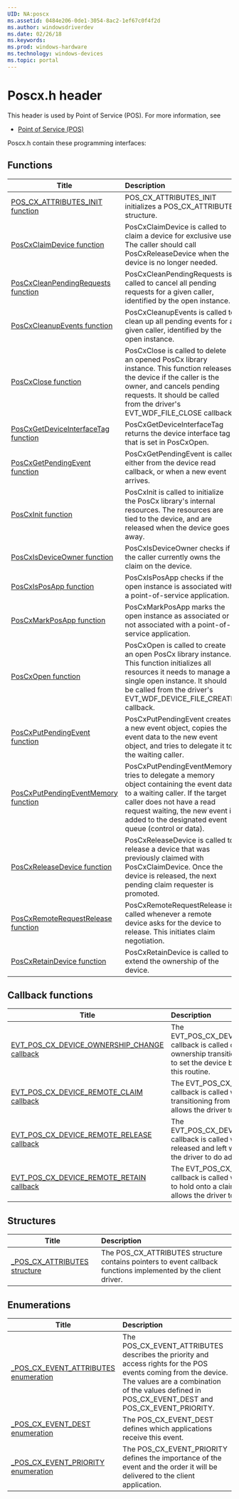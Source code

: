 ```yaml
---
UID: NA:poscx
ms.assetid: 0484e206-0de1-3054-8ac2-1ef67c0f4f2d
ms.author: windowsdriverdev
ms.date: 02/26/18
ms.keywords: 
ms.prod: windows-hardware
ms.technology: windows-devices
ms.topic: portal
---
```


# Poscx.h header



This header is used by Point of Service (POS). For more information, see
- [Point of Service (POS)](../_pos/index.md)

Poscx.h contain these programming interfaces:


## Functions

| Title   | Description   |
| ---- |:---- |
| [POS_CX_ATTRIBUTES_INIT function](nf-poscx-pos_cx_attributes_init.md) | POS_CX_ATTRIBUTES_INIT initializes a POS_CX_ATTRIBUTE structure. |
| [PosCxClaimDevice function](nf-poscx-poscxclaimdevice.md) | PosCxClaimDevice is called to claim a device for exclusive use. The caller should call PosCxReleaseDevice when the device is no longer needed. |
| [PosCxCleanPendingRequests function](nf-poscx-poscxcleanpendingrequests.md) | PosCxCleanPendingRequests is called to cancel all pending requests for a given caller, identified by the open instance. |
| [PosCxCleanupEvents function](nf-poscx-poscxcleanupevents.md) | PosCxCleanupEvents is called to clean up all pending events for a given caller, identified by the open instance. |
| [PosCxClose function](nf-poscx-poscxclose.md) | PosCxClose is called to delete an opened PosCx library instance. This function releases the device if the caller is the owner, and cancels pending requests. It should be called from the driver's EVT_WDF_FILE_CLOSE callback. |
| [PosCxGetDeviceInterfaceTag function](nf-poscx-poscxgetdeviceinterfacetag.md) | PosCxGetDeviceInterfaceTag returns the device interface tag that is set in PosCxOpen. |
| [PosCxGetPendingEvent function](nf-poscx-poscxgetpendingevent.md) | PosCxGetPendingEvent is called either from the device read callback, or when a new event arrives. |
| [PosCxInit function](nf-poscx-poscxinit.md) | PosCxInit is called to initialize the PosCx library's internal resources. The resources are tied to the device, and are released when the device goes away. |
| [PosCxIsDeviceOwner function](nf-poscx-poscxisdeviceowner.md) | PosCxIsDeviceOwner checks if the caller currently owns the claim on the device. |
| [PosCxIsPosApp function](nf-poscx-poscxisposapp.md) | PosCxIsPosApp checks if the open instance is associated with a point-of-service application. |
| [PosCxMarkPosApp function](nf-poscx-poscxmarkposapp.md) | PosCxMarkPosApp marks the open instance as associated or not associated with a point-of-service application. |
| [PosCxOpen function](nf-poscx-poscxopen.md) | PosCxOpen is called to create an open PosCx library instance. This function initializes all resources it needs to manage a single open instance. It should be called from the driver's EVT_WDF_DEVICE_FILE_CREATE callback. |
| [PosCxPutPendingEvent function](nf-poscx-poscxputpendingevent.md) | PosCxPutPendingEvent creates a new event object, copies the event data to the new event object, and tries to delegate it to the waiting caller. |
| [PosCxPutPendingEventMemory function](nf-poscx-poscxputpendingeventmemory.md) | PosCxPutPendingEventMemory tries to delegate a memory object containing the event data to a waiting caller. If the target caller does not have a read request waiting, the new event is added to the designated event queue (control or data). |
| [PosCxReleaseDevice function](nf-poscx-poscxreleasedevice.md) | PosCxReleaseDevice is called to release a device that was previously claimed with PosCxClaimDevice. Once the device is released, the next pending claim requester is promoted. |
| [PosCxRemoteRequestRelease function](nf-poscx-poscxremoterequestrelease.md) | PosCxRemoteRequestRelease is called whenever a remote device asks for the device to release. This initiates claim negotiation. |
| [PosCxRetainDevice function](nf-poscx-poscxretaindevice.md) | PosCxRetainDevice is called to extend the ownership of the device. |

## Callback functions

| Title   | Description   |
| ---- |:---- |
| [EVT_POS_CX_DEVICE_OWNERSHIP_CHANGE callback](nc-poscx-evt_pos_cx_device_ownership_change.md) | The EVT_POS_CX_DEVICE_OWNERSHIP_CHANGE callback is called during the API claim ownership transition. The driver is expected to set the device back to a default state in this routine. |
| [EVT_POS_CX_DEVICE_REMOTE_CLAIM callback](nc-poscx-evt_pos_cx_device_remote_claim.md) | The EVT_POS_CX_DEVICE_REMOTE_CLAIM callback is called when the device is transitioning from unclaimed to claimed and allows the driver to do additional work. |
| [EVT_POS_CX_DEVICE_REMOTE_RELEASE callback](nc-poscx-evt_pos_cx_device_remote_release.md) | The EVT_POS_CX_DEVICE_REMOTE_RELEASE callback is called whenever the device is released and left with no owner and allows the driver to do additional work. |
| [EVT_POS_CX_DEVICE_REMOTE_RETAIN callback](nc-poscx-evt_pos_cx_device_remote_retain.md) | The EVT_POS_CX_DEVICE_REMOTE_RETAIN callback is called whenever PosCx attempts to hold onto a claim on a network device and allows the driver to do additional work. |

## Structures

| Title   | Description   |
| ---- |:---- |
| [_POS_CX_ATTRIBUTES structure](ns-poscx-_pos_cx_attributes.md) | The POS_CX_ATTRIBUTES structure contains pointers to event callback functions implemented by the client driver. |

## Enumerations

| Title   | Description   |
| ---- |:---- |
| [_POS_CX_EVENT_ATTRIBUTES enumeration](ne-poscx-_pos_cx_event_attributes.md) | The POS_CX_EVENT_ATTRIBUTES describes the priority and access rights for the POS events coming from the device. The values are a combination of the values defined in POS_CX_EVENT_DEST and POS_CX_EVENT_PRIORITY. |
| [_POS_CX_EVENT_DEST enumeration](ne-poscx-_pos_cx_event_dest.md) | The POS_CX_EVENT_DEST defines which applications receive this event. |
| [_POS_CX_EVENT_PRIORITY enumeration](ne-poscx-_pos_cx_event_priority.md) | The POS_CX_EVENT_PRIORITY defines the importance of the event and the order it will be delivered to the client application. |
